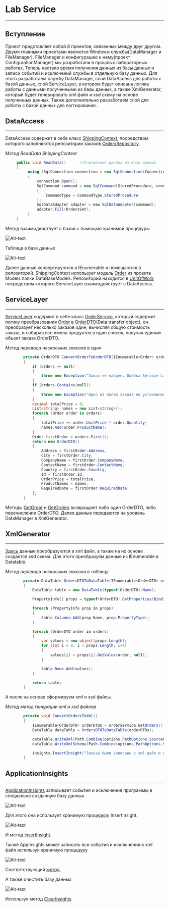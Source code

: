 # Lab Service
____
## Вступление
Проект представляет собой 8 проектов, связанных между друг другом. Двумя главными проектами являются Windows-службы(DataManager и FileManager).
FileManager и конфигурацию к нему(проект ConfigurationManager) мы разработали в прошлых лабораторных работах. Теперь настало время получения данных из базы данных
и записи событий и исключений службы в отдельную базу данных. Для этого разработаем службу DataManager, слой DataAccess для работы с базой данных, слой ServiceLayer,
в котором будет описана логика работы с данными полученными из базы данных, а также XmlGenerator, который будет генерировать xml файл и xsd схему на основе полученных данных.
Также дополнительно разработаем слой для работы с базой данных для логгирования.
## DataAccess
____
DataAccess содержит в себе класс [ShippingContext](DataAccess/ShippingContext.cs), посредством которого заполняются репозитории заказов [OrdersRepository](DataAccess/Repositories/OrdersRepository.cs).

*Метод ReadData ShippingContext*
```C#
     public void ReadData()      //Считывание данных из базы данных
     {
          using (SqlConnection connection = new SqlConnection(ConnectionString))
          {
              connection.Open();
              SqlCommand command = new SqlCommand(StoredProcedure, connection)
              {
                  CommandType = CommandType.StoredProcedure
              };
              SqlDataAdapter adapter = new SqlDataAdapter(command);
              adapter.Fill(OrdersSet);
          }
     }
```
Метод взаимодействует с базой с помощью хранимой процедуры

![Alt-text](Screenshots/1.jpg "Хранимая процедура")

Таблица в базе данных

![Alt-text](Screenshots/zDszA1CsU7k.jpg "Таблица")

Далее данные конвертируются в IEnumerable и помещаются в репозиторий. ShippingContext использует модель [Order](Models/DataBaseModels/Order.cs) из проекта Models папки DataBaseModels.
Репозиторий находится в [UnitOfWork](DataAccess/Repositories/UnitOfWork.cs) посредством которого ServiceLayer взаимодействует с DataAccess.
## ServiceLayer
____
[ServiceLayer](Lab-Service/ServiceLayer) содержит в себе класс [OrderService](ServiceLayer/Services/OrderSevice.cs), который содержит логику преобразования [Order](Models/DataBaseModels/Order.cs) в [OrderDTO](Models/DTOModels/OrderDTO.cs)(Data transfer object), он преобразует несколько заказов один, вычисляя общую
стоимость заказа, и собирая все имена продуктов в один список, получая единый объект заказа OrderDTO.

*Метод перевода нескольких заказов в один*
```C#
        private OrderDTO ConvertOrderToOrderDTO(IEnumerable<Order> orders)  
        {
            if (orders == null)
            {
                throw new Exception("Заказ не найден. Ошибка Service Layer.");
            }
            if (orders.Contains(null))
            {
                throw new Exception("Одно из полей заказа не установлено. Ошибка Service Layer.");
            }
            decimal totalPrice = 0;
            List<string> names = new List<string>();
            foreach (Order order in orders)
            {
                totalPrice += order.UnitPrice * order.Quantity;
                names.Add(order.ProductName);
            }
            Order firstOrder = orders.First();
            return new OrderDTO()
            {
                Address = firstOrder.Address,
                City = firstOrder.City,
                CompanyName = firstOrder.CompanyName,
                ContactName = firstOrder.ContactName,
                Country = firstOrder.Country,
                Id = firstOrder.Id,
                OrderPrice = totalPrice,
                ProductNames = names,
                RequiredDate = firstOrder.RequiredDate
            };
        }
```
Методы [GetOrder](https://github.com/KostyaTolok/Lab-Service/blob/5c5bb9fa36153d64b7ab0b2b03dc4113e12ba9f3/ServiceLayer/Services/OrderSevice.cs#L21) и [GetOrders](https://github.com/KostyaTolok/Lab-Service/blob/5c5bb9fa36153d64b7ab0b2b03dc4113e12ba9f3/ServiceLayer/Services/OrderSevice.cs#L65) возвращают либо один OrderDTO, либо перечисление OrderDTO. Далее данные передаются на уровень DataManager в XmlGenerator.
## XmlGenerator
____
[Здесь](DataManager/XmlGenerator.cs) данные преобразуются в xml файл, а также на их основе создается xsd схема. Для этого преобразуем данные из IEnumerable в Datatable.

*Метод перевода нескольких заказов в таблицу*
```C#
        private DataTable OrdersDTOToDataTable(IEnumerable<OrderDTO> orders)
        {
            DataTable table = new DataTable(typeof(OrderDTO).Name);

            PropertyInfo[] props = typeof(OrderDTO).GetProperties(BindingFlags.Public | BindingFlags.Instance);

            foreach (PropertyInfo prop in props)
            {
                table.Columns.Add(prop.Name, prop.PropertyType);
            }

            foreach (OrderDTO order in orders)
            {
                var values = new object[props.Length];
                for (int i = 0; i < props.Length; i++)
                {
                    values[i] = props[i].GetValue(order, null);
                }

                table.Rows.Add(values);
            }

            return table;
        }
```
А после на основе сформируем xml и xsd файлы.

*Метод метод генерации xml и xsd файлов*
```C#
        private void ConvertOrdersToXml()
        {
            IEnumerable<OrderDTO> orderDTOs = orderService.GetOrders();
            DataTable dataTable = OrdersDTOToDataTable(orderDTOs);

            dataTable.WriteXml(Path.Combine(options.PathOptions.SourcePath, options.PathOptions.XmlFileName + ".xml"));
            dataTable.WriteXmlSchema(Path.Combine(options.PathOptions.SourcePath, options.PathOptions.XsdFileName + ".xsd"));

            insights.InsertInsight("Заказы были записаны в xml файл и помещены в папку source");
        }
```
## ApplicationInsights
____
[ApplicationInsights](ApplicationInsights/ApplicationInsights.cs) записывает события и исключения программы в специально созданную базу данных.

![Alt-text](Screenshots/2.jpg "Таблица")

Для этого она использует хранимую процедуру InsertInsight.

![Alt-text](Screenshots/3.jpg "Процедура")

И метод [InsertInsight](https://github.com/KostyaTolok/Lab-Service/blob/5454049dcd791103b76ca1e851243e3a2762da86/ApplicationInsights/ApplicationInsights.cs#L20).

Также AppInsights может записать все события и исключения в xml файл используя хранимую процедуру.

![Alt-text](Screenshots/4.jpg "Процедура")

Cоответствующий [метод](https://github.com/KostyaTolok/Lab-Service/blob/5454049dcd791103b76ca1e851243e3a2762da86/ApplicationInsights/ApplicationInsights.cs#L45).

А также очистить базу данных

![Alt-text](Screenshots/5.jpg "Процедура")

Используя метод [ClearInsights](https://github.com/KostyaTolok/Lab-Service/blob/5c5bb9fa36153d64b7ab0b2b03dc4113e12ba9f3/ApplicationInsights/ApplicationInsights.cs#L70)

